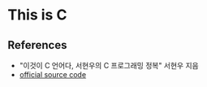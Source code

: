 # This is C

## References
* "이것이 C 언어다, 서현우의 C 프로그래밍 정복" 서현우 지음
* [official source code](http://download.hanbit.co.kr/exam/2102/)